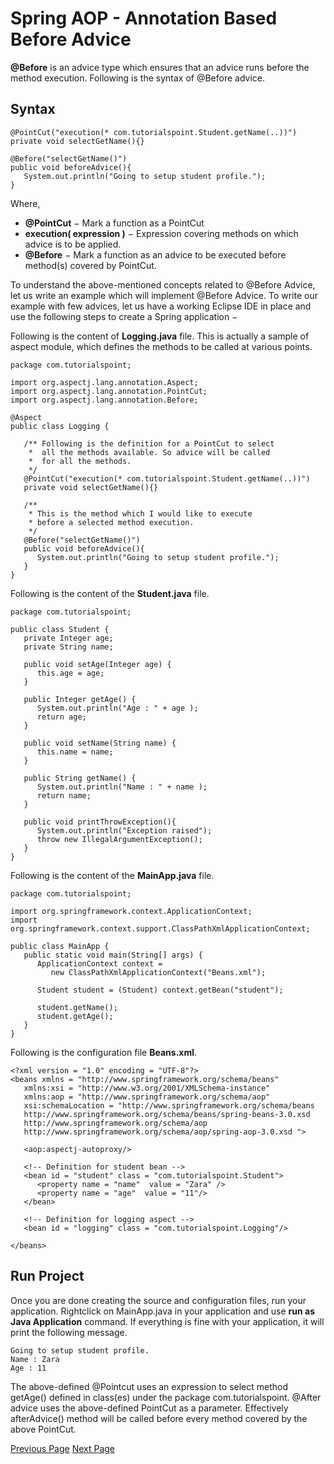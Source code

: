 # Spring AOP - Annotation Based Before Advice
**@Before** is an advice type which ensures that an advice runs before the method execution. Following is the syntax of @Before advice.

## Syntax
```
@PointCut("execution(* com.tutorialspoint.Student.getName(..))")
private void selectGetName(){}

@Before("selectGetName()")
public void beforeAdvice(){
   System.out.println("Going to setup student profile.");
}
```
Where,

   * **@PointCut** − Mark a function as a PointCut
   * **execution( expression )** − Expression covering methods on which advice is to be applied.
   * **@Before** − Mark a function as an advice to be executed before method(s) covered by PointCut.

To understand the above-mentioned concepts related to @Before Advice, let us write an example which will implement @Before Advice. To write our example with few advices, let us have a working Eclipse IDE in place and use the following steps to create a Spring application −

Following is the content of **Logging.java** file. This is actually a sample of aspect module, which defines the methods to be called at various points.

```
package com.tutorialspoint;

import org.aspectj.lang.annotation.Aspect;
import org.aspectj.lang.annotation.PointCut;
import org.aspectj.lang.annotation.Before;

@Aspect
public class Logging {

   /** Following is the definition for a PointCut to select
    *  all the methods available. So advice will be called
    *  for all the methods.
    */
   @PointCut("execution(* com.tutorialspoint.Student.getName(..))")
   private void selectGetName(){}

   /** 
    * This is the method which I would like to execute
    * before a selected method execution.
    */
   @Before("selectGetName()")
   public void beforeAdvice(){
      System.out.println("Going to setup student profile.");
   }  
}
```
Following is the content of the **Student.java** file.

```
package com.tutorialspoint;

public class Student {
   private Integer age;
   private String name;

   public void setAge(Integer age) {
      this.age = age;
   }
   
   public Integer getAge() {
      System.out.println("Age : " + age );
      return age;
   }

   public void setName(String name) {
      this.name = name;
   }
   
   public String getName() {
      System.out.println("Name : " + name );
      return name;
   }
   
   public void printThrowException(){
      System.out.println("Exception raised");
      throw new IllegalArgumentException();
   }
}
```
Following is the content of the **MainApp.java** file.

```
package com.tutorialspoint;

import org.springframework.context.ApplicationContext;
import org.springframework.context.support.ClassPathXmlApplicationContext;

public class MainApp {
   public static void main(String[] args) {
      ApplicationContext context = 
         new ClassPathXmlApplicationContext("Beans.xml");

      Student student = (Student) context.getBean("student");

      student.getName();
      student.getAge();     
   }
}
```
Following is the configuration file **Beans.xml**.

```
<?xml version = "1.0" encoding = "UTF-8"?>
<beans xmlns = "http://www.springframework.org/schema/beans"
   xmlns:xsi = "http://www.w3.org/2001/XMLSchema-instance" 
   xmlns:aop = "http://www.springframework.org/schema/aop"
   xsi:schemaLocation = "http://www.springframework.org/schema/beans
   http://www.springframework.org/schema/beans/spring-beans-3.0.xsd 
   http://www.springframework.org/schema/aop 
   http://www.springframework.org/schema/aop/spring-aop-3.0.xsd ">

   <aop:aspectj-autoproxy/>

   <!-- Definition for student bean -->
   <bean id = "student" class = "com.tutorialspoint.Student">
      <property name = "name"  value = "Zara" />
      <property name = "age"  value = "11"/>      
   </bean>

   <!-- Definition for logging aspect -->
   <bean id = "logging" class = "com.tutorialspoint.Logging"/> 
      
</beans>
```
## Run Project
Once you are done creating the source and configuration files, run your application. Rightclick on MainApp.java in your application and use **run as Java Application** command. If everything is fine with your application, it will print the following message.

```
Going to setup student profile.
Name : Zara
Age : 11
```
The above-defined @Pointcut uses an expression to select method getAge() defined in class(es) under the package com.tutorialspoint. @After advice uses the above-defined PointCut as a parameter. Effectively afterAdvice() method will be called before every method covered by the above PointCut.


[Previous Page](../springaop/springaop_pointcut_methods1.md) [Next Page](../springaop/springaop_after_advice1.md) 
